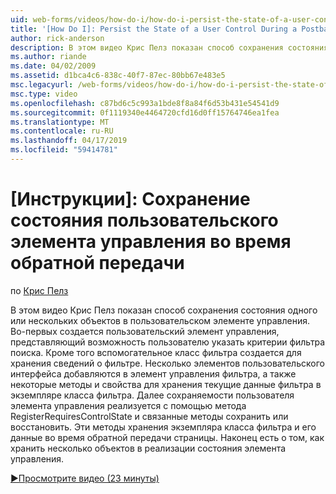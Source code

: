 ```yaml
---
uid: web-forms/videos/how-do-i/how-do-i-persist-the-state-of-a-user-control-during-a-postback
title: '[How Do I]: Persist the State of a User Control During a Postback | Microsoft Docs'
author: rick-anderson
description: В этом видео Крис Пелз показан способ сохранения состояния одного или нескольких объектов в пользовательском элементе управления. Во-первых создается пользовательский элемент управления, представляющий слышали...
ms.author: riande
ms.date: 04/02/2009
ms.assetid: d1bca4c6-838c-40f7-87ec-80bb67e483e5
msc.legacyurl: /web-forms/videos/how-do-i/how-do-i-persist-the-state-of-a-user-control-during-a-postback
msc.type: video
ms.openlocfilehash: c87bd6c5c993a1bde8f8a84f6d53b431e54541d9
ms.sourcegitcommit: 0f1119340e4464720cfd16d0ff15764746ea1fea
ms.translationtype: MT
ms.contentlocale: ru-RU
ms.lasthandoff: 04/17/2019
ms.locfileid: "59414781"
---
```

# <a name="how-do-i-persist-the-state-of-a-user-control-during-a-postback"></a>[Инструкции]: Сохранение состояния пользовательского элемента управления во время обратной передачи

по [Крис Пелз](https://twitter.com/chrispels)

В этом видео Крис Пелз показан способ сохранения состояния одного или нескольких объектов в пользовательском элементе управления. Во-первых создается пользовательский элемент управления, представляющий возможность пользователю указать критерии фильтра поиска. Кроме того вспомогательное класс фильтра создается для хранения сведений о фильтре. Несколько элементов пользовательского интерфейса добавляются в элемент управления фильтра, а также некоторые методы и свойства для хранения текущие данные фильтра в экземпляре класса фильтра. Далее сохраняемости пользователя элемента управления реализуется с помощью метода RegisterRequiresControlState и связанные методы сохранить или восстановить. Эти методы хранения экземпляра класса фильтра и его данные во время обратной передачи страницы. Наконец есть о том, как хранить несколько объектов в реализации состояния элемента управления.

[&#9654;Просмотрите видео (23 минуты)](https://channel9.msdn.com/Blogs/ASP-NET-Site-Videos/how-do-i-persist-the-state-of-a-user-control-during-a-postback)
